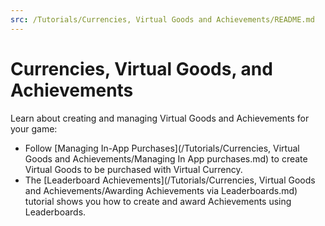```yaml
---
src: /Tutorials/Currencies, Virtual Goods and Achievements/README.md
---
```


# Currencies, Virtual Goods, and Achievements

Learn about creating and managing Virtual Goods and Achievements for your game:
* Follow [Managing In-App Purchases](/Tutorials/Currencies, Virtual Goods and Achievements/Managing In App purchases.md) to create Virtual Goods to be purchased with Virtual Currency.
* The [Leaderboard Achievements](/Tutorials/Currencies, Virtual Goods and Achievements/Awarding Achievements via Leaderboards.md) tutorial shows you how to create and award Achievements using Leaderboards.
